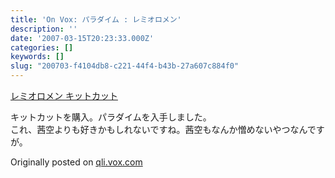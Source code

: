 ```yaml
---
title: 'On Vox: パラダイム : レミオロメン'
description: ''
date: '2007-03-15T20:23:33.000Z'
categories: []
keywords: []
slug: "200703-f4104db8-c221-44f4-b43b-27a607c884f0"
---
```

[レミオロメン キットカット](http://qli.vox.com/library/photo/6a00c225200a1d549d00cd971a64164cd5.html "レミオロメン キットカット")

キットカットを購入。パラダイムを入手しました。  
これ、茜空よりも好きかもしれないですね。茜空もなんか憎めないやつなんですが。

Originally posted on [qli.vox.com](http://qli.vox.com/library/post/%E3%83%91%E3%83%A9%E3%83%80%E3%82%A4%E3%83%A0-%E3%83%AC%E3%83%9F%E3%82%AA%E3%83%AD%E3%83%A1%E3%83%B3.html)
